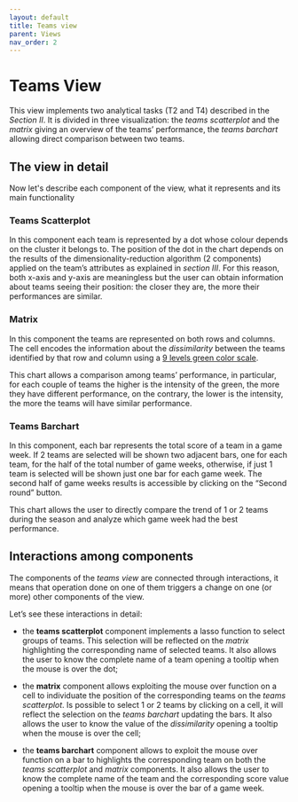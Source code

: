 ```yaml
---
layout: default
title: Teams view
parent: Views
nav_order: 2
---
```


# Teams View
This view implements two analytical tasks (T2 and T4) described in the
*Section II*. It is divided in three visualization: the *teams
scatterplot* and the *matrix* giving an overview of the teams’
performance, the *teams barchart* allowing direct comparison between two
teams.

## The view in detail

Now let's describe each component of the view, what it represents and its main functionality

### Teams Scatterplot

In this component each team is represented by a dot whose colour depends
on the cluster it belongs to. The position of the dot in the chart
depends on the results of the dimensionality-reduction algorithm (2
components) applied on the team’s attributes as explained in *section
III*. For this reason, both x-axis and y-axis are meaningless but the
user can obtain information about teams seeing their position: the
closer they are, the more their performances are similar.

### Matrix

In this component the teams are represented on both rows and columns.
The cell encodes the information about the *dissimilarity* between the
teams identified by that row and column using a [9 levels green color
scale](https://colorbrewer2.org/#type=sequential&scheme=BuGn&n=3).

This chart allows a comparison among teams’ performance, in particular,
for each couple of teams the higher is the intensity of the green, the
more they have different performance, on the contrary, the lower is the
intensity, the more the teams will have similar performance.

### Teams Barchart

In this component, each bar represents the total score of a team in a
game week. If 2 teams are selected will be shown two adjacent bars, one
for each team, for the half of the total number of game weeks,
otherwise, if just 1 team is selected will be shown just one bar for
each game week. The second half of game weeks results is accessible by
clicking on the “Second round” button.

This chart allows the user to directly compare the trend of 1 or 2 teams
during the season and analyze which game week had the best performance.

## Interactions among components

The components of the *teams view* are connected through interactions,
it means that operation done on one of them triggers a change on one (or
more) other components of the view.

Let’s see these interactions in detail:

-   the **teams scatterplot** component implements a lasso function to
    select groups of teams. This selection will be reflected on the
    *matrix* highlighting the corresponding name of selected teams. It
    also allows the user to know the complete name of a team opening a
    tooltip when the mouse is over the dot;

-   the **matrix** component allows exploiting the mouse over function
    on a cell to individuate the position of the corresponding teams on
    the *teams scatterplot*. Is possible to select 1 or 2 teams by
    clicking on a cell, it will reflect the selection on the *teams
    barchart* updating the bars. It also allows the user to know the
    value of the *dissimilarity* opening a tooltip when the mouse is
    over the cell;

-   the **teams barchart** component allows to exploit the mouse over
    function on a bar to highlights the corresponding team on both the
    *teams scatterplot* and *matrix* components. It also allows the user
    to know the complete name of the team and the corresponding score
    value opening a tooltip when the mouse is over the bar of a game
    week.
